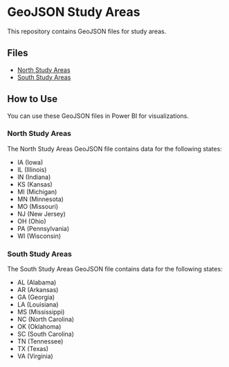 # GeoJSON Study Areas

This repository contains GeoJSON files for study areas.

## Files

- [North Study Areas](https://grabacr.github.io/GeoJSON/north_study_areas_07nov23.geojson)
- [South Study Areas](https://grabacr.github.io/GeoJSON/south_study_areas_07nov23.geojson)

## How to Use

You can use these GeoJSON files in Power BI for visualizations.

### North Study Areas

The North Study Areas GeoJSON file contains data for the following states:
- IA (Iowa)
- IL (Illinois)
- IN (Indiana)
- KS (Kansas)
- MI (Michigan)
- MN (Minnesota)
- MO (Missouri)
- NJ (New Jersey)
- OH (Ohio)
- PA (Pennsylvania)
- WI (Wisconsin)

### South Study Areas

The South Study Areas GeoJSON file contains data for the following states:
- AL (Alabama)
- AR (Arkansas)
- GA (Georgia)
- LA (Louisiana)
- MS (Mississippi)
- NC (North Carolina)
- OK (Oklahoma)
- SC (South Carolina)
- TN (Tennessee)
- TX (Texas)
- VA (Virginia)
